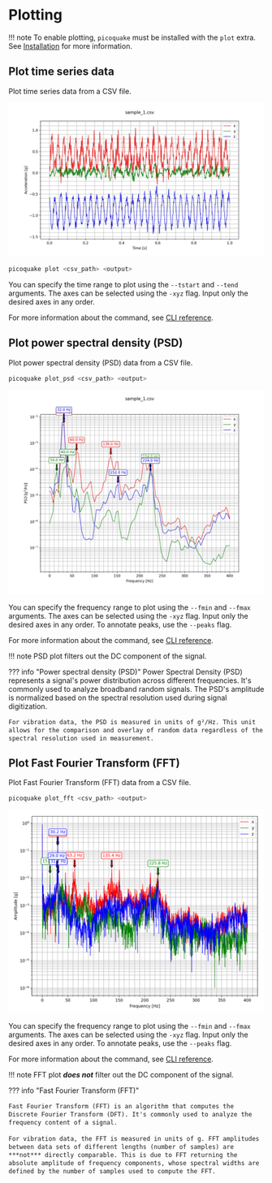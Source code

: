 # Plotting

!!! note
    To enable plotting, `picoquake` must be installed with the `plot` extra. See [Installation](installation.md) for more information.

## Plot time series data

Plot time series data from a CSV file.

![Time series plot example](assets/plot_example_ts.jpg)

```bash
picoquake plot <csv_path> <output>
```

You can specify the time range to plot using the `--tstart` and `--tend` arguments.
The axes can be selected using the `-xyz` flag. Input only the desired axes in any order.

For more information about the command, see [CLI reference](cli.md#plot).

## Plot power spectral density (PSD)

Plot power spectral density (PSD) data from a CSV file.

```bash
picoquake plot_psd <csv_path> <output>
```

![PSD plot example](assets/plot_example_psd.jpg)

You can specify the frequency range to plot using the `--fmin` and `--fmax` arguments.
The axes can be selected using the `-xyz` flag. Input only the desired axes in any order.
To annotate peaks, use the `--peaks` flag.

For more information about the command, see [CLI reference](cli.md#plot_psd).

!!! note
    PSD plot filters out the DC component of the signal.

??? info "Power spectral density (PSD)"
    Power Spectral Density (PSD) represents a signal's power distribution across different frequencies. It's commonly used to analyze broadband random signals. The PSD's amplitude is normalized based on the spectral resolution used during signal digitization.

    For vibration data, the PSD is measured in units of g²/Hz. This unit allows for the comparison and overlay of random data regardless of the spectral resolution used in measurement.

## Plot Fast Fourier Transform (FFT)

Plot Fast Fourier Transform (FFT) data from a CSV file.

```bash
picoquake plot_fft <csv_path> <output>
```

![PSD plot example](assets/plot_example_fft.png)

You can specify the frequency range to plot using the `--fmin` and `--fmax` arguments.
The axes can be selected using the `-xyz` flag. Input only the desired axes in any order.
To annotate peaks, use the `--peaks` flag.

For more information about the command, see [CLI reference](cli.md#plot_fft).

!!! note
    FFT plot ***does not*** filter out the DC component of the signal.

??? info "Fast Fourier Transform (FFT)"

    Fast Fourier Transform (FFT) is an algorithm that computes the Discrete Fourier Transform (DFT). It's commonly used to analyze the frequency content of a signal. 

    For vibration data, the FFT is measured in units of g. FFT amplitudes between data sets of different lengths (number of samples) are ***not*** directly comparable. This is due to FFT returning the absolute amplitude of frequency components, whose spectral widths are defined by the number of samples used to compute the FFT.

